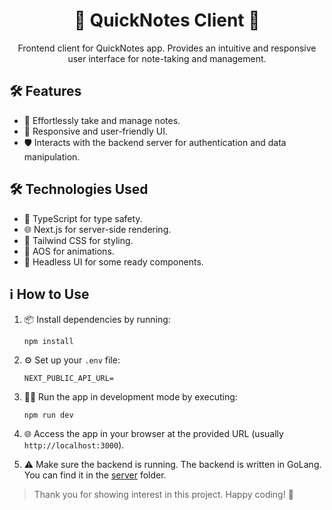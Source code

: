 <h1 align="center">🎨 QuickNotes Client 📝</h1>

<p align="center">
    Frontend client for QuickNotes app. Provides an intuitive and responsive user interface for note-taking and management.
</p> 

## 🛠️ Features

- 📝 Effortlessly take and manage notes.
- 🚀 Responsive and user-friendly UI.
- 🛡️ Interacts with the backend server for authentication and data manipulation.

## 🛠️ Technologies Used

- 💼 TypeScript for type safety.
- 🌐 Next.js for server-side rendering.
- 🎨 Tailwind CSS for styling.
- 🌟 AOS for animations.
- 🚀 Headless UI for some ready components.

## ℹ️ How to Use

1. 📦 Install dependencies by running:
    ```
    npm install
    ```

2. ⚙️ Set up your `.env` file:
    ```
    NEXT_PUBLIC_API_URL=
    ```

3. 🏃‍♂️ Run the app in development mode by executing:
    ```
    npm run dev
    ```

4. 🌐 Access the app in your browser at the provided URL (usually `http://localhost:3000`).

5. ⚠️ Make sure the backend is running. The backend is written in GoLang. You can find it in the [server](https://github.com/mutasim77/quick-notes/tree/master/server) folder.


> Thank you for showing interest in this project. Happy coding! 🎉
